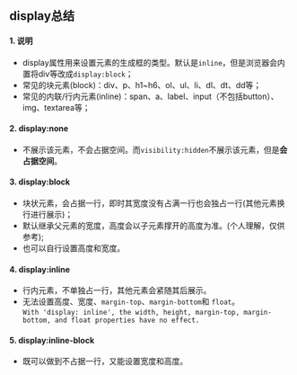 display总结
--

#### 1. 说明
 - display属性用来设置元素的生成框的类型。默认是`inline`，但是浏览器会内置将div等改成`display:block`；
 - 常见的块元素(block)：div、p、h1~h6、ol、ul、li、dl、dt、dd等；
 - 常见的内联/行内元素(inline)：span、a、label、input（不包括button）、img、textarea等；
 
#### 2. display:none  
 - 不展示该元素，不会占据空间。而`visibility:hidden`不展示该元素，但是**会占据空间**。
 
#### 3. display:block
 - 块状元素，会占据一行，即时其宽度没有占满一行也会独占一行(其他元素换行进行展示)；
 - 默认继承父元素的宽度，高度会以子元素撑开的高度为准。(个人理解，仅供参考);
 - 也可以自行设置高度和宽度。
 
#### 4. display:inline
 - 行内元素，不单独占一行，其他元素会紧随其后展示。
 - 无法设置高度、宽度、`margin-top`、`margin-bottom`和 `float`。<br>
  `With 'display: inline', the width, height, margin-top, margin-bottom, and float properties have no effect.`
 
#### 5. display:inline-block
 - 既可以做到不占据一行，又能设置宽度和高度。
 
 
  
 
 
 
 
